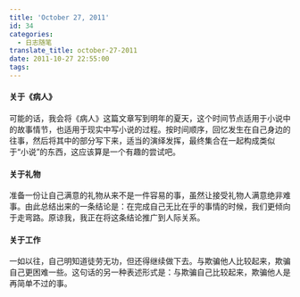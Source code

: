 ```yaml
---
title: 'October 27, 2011'
id: 34
categories:
  - 日志随笔
translate_title: october-27-2011
date: 2011-10-27 22:55:00
tags:
---
```


#### 关于《病人》

可能的话，我会将《病人》这篇文章写到明年的夏天，这个时间节点适用于小说中的故事情节，也适用于现实中写小说的过程。按时间顺序，回忆发生在自己身边的往事，然后将其中的部分写下来，适当的演绎发挥，最终集合在一起构成类似于“小说”的东西，这应该算是一个有趣的尝试吧。

#### 关于礼物

准备一份让自己满意的礼物从来不是一件容易的事，虽然让接受礼物人满意绝非难事。由此总结出来的一条结论是：在完成自己无比在乎的事情的时候，我们更倾向于走弯路。原谅我，我正在将这条结论推广到人际关系。

#### 关于工作

一如以往，自己明知道徒劳无功，但还得继续做下去。与欺骗他人比较起来，欺骗自己更困难一些。这句话的另一种表述形式是：与欺骗自己比较起来，欺骗他人是再简单不过的事。